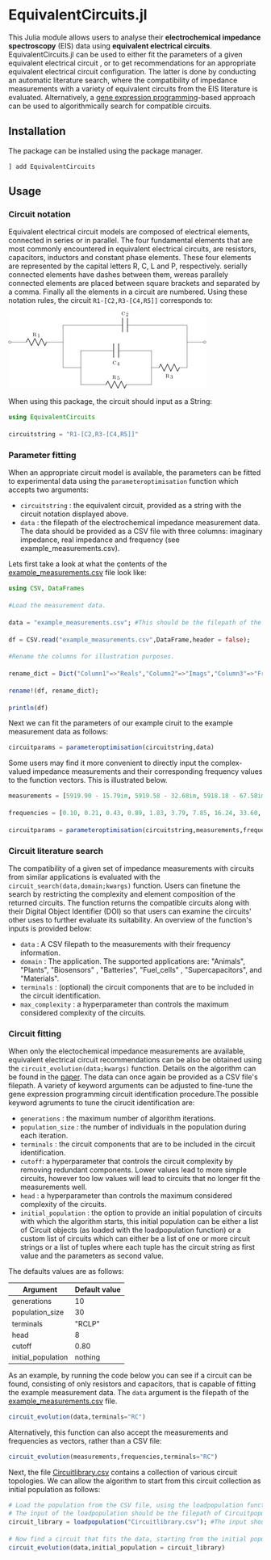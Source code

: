 
# EquivalentCircuits.jl

This Julia module allows users to analyse their **electrochemical impedance spectroscopy** (EIS) data using **equivalent electrical circuits**. EquivalentCircuits.jl can be used to either fit the parameters of a given equivalent electrical circuit , or to get recommendations for an appropriate equivalent electrical circuit configuration. The latter is done by conducting an automatic literature search, where the compatibility of impedance measurements with a variety of equivalent circuits from the EIS literature is evaluated. Alternatively, a [gene expression programming](https://en.wikipedia.org/wiki/Gene_expression_programming)-based approach can be used to algorithmically search for compatible circuits.

## Installation
The package can be installed using the package manager.
```julialang
] add EquivalentCircuits
```

## Usage
### Circuit notation
Equivalent electrical circuit models are composed of electrical elements, connected in series or in parallel. The four fundamental elements that are most commonly encountered in equivalent electrical circuits, are resistors, capacitors, inductors and constant phase elements. These four elements are represented by the capital letters R, C, L and P, respectively. serially connected elements have dashes between them, wereas parallely connected elements are placed between square brackets and separated by a comma. Finally all the elements in a circuit are numbered. Using these notation rules, the circuit `R1-[C2,R3-[C4,R5]]` corresponds to:

![](example_circuit.png)

When using this package, the circuit should input as a String:  
```julia
using EquivalentCircuits

circuitstring = "R1-[C2,R3-[C4,R5]]"
```

### Parameter fitting
When an appropriate circuit model is available, the parameters can be fitted to experimental data using the `parameteroptimisation` function which accepts two arguments:
- `circuitstring` : the equivalent circuit, provided as a string with the circuit notation displayed above.
- `data` : the filepath of the electrochemical impedance measurement data.
The data should be provided as a CSV file with three columns: imaginary impedance, real impedance and frequency (see example_measurements.csv).

Lets first take a look at what the çontents of the [example_measurements.csv](https://github.com/MaximeVH/EquivalentCircuits.jl/blob/master/example_measurements.csv) file look like:

```julia
using CSV, DataFrames

#Load the measurement data.

data = "example_measurements.csv"; #This should be the filepath of the example_measurements.csv file.

df = CSV.read("example_measurements.csv",DataFrame,header = false);

#Rename the columns for illustration purposes.

rename_dict = Dict("Column1"=>"Reals","Column2"=>"Imags","Column3"=>"Frequencies");

rename!(df, rename_dict);

println(df)

```

Next we can fit the parameters of our example ciruit to the example measurement data as follows:
```julia
circuitparams = parameteroptimisation(circuitstring,data)
```
Some users may find it more convenient to directly input the complex-valued impedance measurements and their corresponding frequency values to the function vectors. This is illustrated below.

```julia
measurements = [5919.90 - 15.79im, 5919.58 - 32.68im, 5918.18 - 67.58im, 5912.24 - 139.49im, 5887.12 - 285.74im, 5785.04 - 566.88im, 5428.94 - 997.19im, 4640.21 - 1257.83im, 3871.84 - 978.97im, 3537.68 - 564.96im, 3442.94 - 315.40im, 3418.14 - 219.69im, 3405.51 - 242.57im, 3373.90 - 396.07im, 3249.67 - 742.03im, 2808.42 - 1305.92im, 1779.41 - 1698.97im, 701.96 - 1361.47im, 208.29 - 777.65im, 65.93 - 392.51im]

frequencies = [0.10, 0.21, 0.43, 0.89, 1.83, 3.79, 7.85, 16.24, 33.60, 69.52, 143.84, 297.64, 615.85, 1274.27, 2636.65, 5455.59, 11288.38, 23357.21, 48329.30, 100000.00]

circuitparams = parameteroptimisation(circuitstring,measurements,frequencies)
```
### Circuit literature search
The compatibility of a given set of impedance measurements with circuits from similar applications is evaluated with the `circuit_search(data,domain;kwargs)` function.  Users can finetune the search by restricting the complexity and element composition of the returned circuits. The function returns the compatible circuits along with their Digital Object Identifier (DOI) so that users can examine the circuits' other uses to further evaluate its suitability. An overview of the function's inputs is provided below:

- `data` : A CSV filepath to the measurements with their frequency information.
- `domain` : The application. The supported applications are:  "Animals",  "Plants",  "Biosensors" , "Batteries", "Fuel_cells" , "Supercapacitors",  and  "Materials".
- `terminals`  : (optional) the circuit components that are to be included in the circuit identification.
- `max_complexity`  : a hyperparameter than controls the maximum considered complexity of the circuits.

### Circuit fitting
When only the electochemical impedance measurements are available, equivalent electrical circuit recommendations can be also be obtained using the `circuit_evolution(data;kwargs)` function. Details on the algorithm can be found in the [paper](https://ieeexplore.ieee.org/document/9539171). The data can once again be provided as a CSV file's filepath. A variety of keyword arguments can be adjusted to fine-tune the gene expression programming circuit identification procedure.The possible keyword agruments to tune the cirucit identification are:

- `generations` : the maximum number of algorithm iterations.
- `population_size` : the number of individuals in the population during each iteration.
- `terminals` : the circuit components that are to be included in the circuit identification.
- `cutoff`: a hyperparameter that controls the circuit complexity by removing redundant components. Lower values lead to more simple circuits, however too low values will lead to circuits that no longer fit the measurements well.
- `head` : a hyperparameter than controls the maximum considered complexity of the circuits.
- `initial_population` : the option to provide an initial population of circuits with which the algorithm starts, this initial population can be either a list of Circuit objects (as loaded with the loadpopulation function) or a custom list of circuits which can either be a list of one or more circuit strings or a list of tuples where each tuple has the circuit string as first value and the parameters as second value.

The defaults values are as follows:


| Argument      | Default value |
| ----------- | ----------- |
| generations      | 10       |
| population_size   | 30        |
| terminals   | "RCLP"        |
| head   | 8        |
| cutoff  | 0.80     |
| initial_population  | nothing      |

As an example, by running the code below you can see if a circuit can be found, consisting of only resistors and capacitors, that is capable of fitting the example measurement data. The `data` argument is the filepath of the [example_measurements.csv](https://github.com/MaximeVH/EquivalentCircuits.jl/blob/master/example_measurements.csv) file.

```julia
circuit_evolution(data,terminals="RC")
```
Alternatively, this function can also accept the measurements and frequencies as vectors, rather than a CSV file:

```julia
circuit_evolution(measurements,frequencies,terminals="RC")
```

Next, the file [Circuitlibrary.csv](https://github.com/MaximeVH/EquivalentCircuits.jl/blob/master/Circuitlibrary.csv) contains a collection of various circuit topologies. We can allow the algorithm to start from this circuit collection as initial population as follows:

```julia
# Load the population from the CSV file, using the loadpopulation function.
# The input of the loadpopulation should be the filepath of Circuitpopulation.csv.
circuit_library = loadpopulation("Circuitlibrary.csv"); #The input should be the filepath of the Circuitlibrary.csv file.

# Now find a circuit that fits the data, starting from the initial population of circuits
circuit_evolution(data,initial_population = circuit_library)

```
